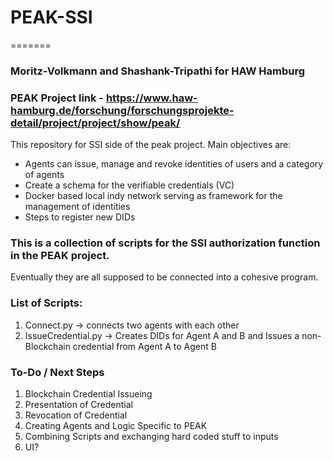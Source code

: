# PEAK-SSI
=======
### Moritz-Volkmann and Shashank-Tripathi for HAW Hamburg

### PEAK Project link - https://www.haw-hamburg.de/forschung/forschungsprojekte-detail/project/project/show/peak/

This repository for SSI side of the peak project. Main objectives are:
* Agents can issue, manage and revoke identities of users and a category of agents
* Create a schema for the verifiable credentials (VC)
* Docker based local indy network serving as framework for the management of identities
* Steps to register new DIDs

### This is a collection of scripts for the SSI authorization function in the PEAK project.
Eventually they are all supposed to be connected into a cohesive program.

### List of Scripts:

1. Connect.py -> connects two agents with each other
2. IssueCredential.py -> Creates DIDs for Agent A and B and Issues a non-Blockchain credential from Agent A to Agent B

### To-Do / Next Steps

1. Blockchain Credential Issueing
2. Presentation of Credential
3. Revocation of Credential
4. Creating Agents and Logic Specific to PEAK
5. Combining Scripts and exchanging hard coded stuff to inputs
6. UI?
